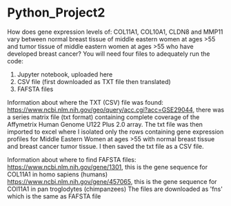 # Python_Project2
How does gene expression levels of: COL11A1, COL10A1, CLDN8 and MMP11 vary between normal breast tissue of middle eastern women at ages >55 and tumor tissue of middle eastern women at ages >55 who have developed breast cancer?
You will need four files to adequately run the code:

1) Jupyter notebook, uploaded here
2) CSV file (first downloaded as TXT file then translated)
3) FAFSTA files

Information about where the TXT (CSV) file was found:
    https://www.ncbi.nlm.nih.gov/geo/query/acc.cgi?acc=GSE29044, there was a series matrix file (txt format) containing complete coverage of the Affymetrix Human Genome U122 Plus 2.0 array. The txt file was then imported to excel where I isolated only the rows containing gene expression profiles for Middle Eastern Women at ages >55 with normal breast tissue and breast cancer tumor tissue. I then saved the txt file as a CSV file. 

Information about where to find FAFSTA files:
  https://www.ncbi.nlm.nih.gov/gene/1301, this is the gene sequence for COL11A1 in homo sapiens (humans)
  https://www.ncbi.nlm.nih.gov/gene/457065, this is the gene sequence for COl11A1 in pan troglodytes (chimpanzees)
  The files are downloaded as 'fns' which is the same as FAFSTA file
